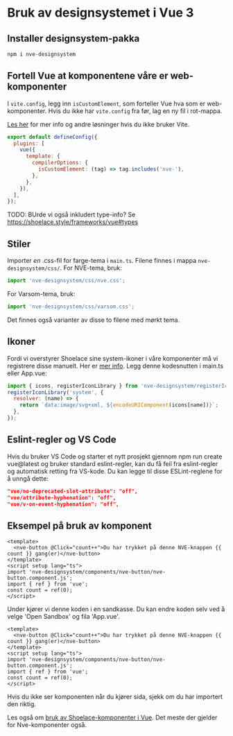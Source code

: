 <PageHeader title="For utviklere" imagePath="developer"  />

# Bruk av designsystemet i Vue 3

## Installer designsystem-pakka

```sh
npm i nve-designsystem
```

## Fortell Vue at komponentene våre er web-komponenter

I `vite.config`, legg inn `isCustomElement`, som forteller Vue hva som er web-komponenter.
Hvis du ikke har `vite.config` fra før, lag en ny fil i rot-mappa.

[Les her](https://vuejs.org/guide/extras/web-components.html) for mer info og andre løsninger hvis du ikke bruker Vite.

```js
export default defineConfig({
  plugins: [
    vue({
      template: {
        compilerOptions: {
          isCustomElement: (tag) => tag.includes('nve-'),
        },
      },
    }),
  ],
});
```

TODO: BUrde vi også inkludert type-info? Se <https://shoelace.style/frameworks/vue#types>

## Stiler

Importer <em>en</em> .css-fil for farge-tema i `main.ts`. Filene finnes i mappa `nve-designsystem/css/`.
For NVE-tema, bruk:

```js
import 'nve-designsystem/css/nve.css';
```

For Varsom-tema, bruk:

```js
import 'nve-designsystem/css/varsom.css';
```

Det finnes også varianter av disse to filene med mørkt tema.

## Ikoner

Fordi vi overstyrer Shoelace sine system-ikoner i våre komponenter må vi registrere disse manuelt.
Her er [mer info](https://shoelace.style/components/icon#icon-libraries).
Legg denne kodesnutten i main.ts eller App.vue:

```js
import { icons, registerIconLibrary } from 'nve-designsystem/registerIcons/systemLibraryCustomization.js';
registerIconLibrary('system', {
  resolver: (name) => {
    return `data:image/svg+xml, ${encodeURIComponent(icons[name])}`;
  },
});
```

## Eslint-regler og VS Code

Hvis du bruker VS Code og starter et nytt prosjekt gjennom npm run create vue@latest og bruker standard eslint-regler, kan du få feil fra eslint-regler og automatisk retting fra VS-kode. Du kan legge til disse ESLint-reglene for å unngå dette:

```json
"vue/no-deprecated-slot-attribute": "off",
"vue/attribute-hyphenation": "off",
"vue/v-on-event-hyphenation": "off",
```

## Eksempel på bruk av komponent

```vue
<template>
  <nve-button @Click="count++">Du har trykket på denne NVE-knappen {{ count }} gang(er)</nve-button>
</template>
<script setup lang="ts">
import 'nve-designsystem/components/nve-button/nve-button.component.js';
import { ref } from 'vue';
const count = ref(0);
</script>
```

Under kjører vi denne koden i en sandkasse. Du kan endre koden selv ved å velge 'Open Sandbox' og fila 'App.vue'.

<SandboxPreview>

```
<template>
  <nve-button @Click="count++">Du har trykket på denne NVE-knappen {{ count }} gang(er)</nve-button>
</template>
<script setup lang="ts">
import 'nve-designsystem/components/nve-button/nve-button.component.js';
import { ref } from 'vue';
const count = ref(0);
</script>
```

</SandboxPreview>

Hvis du ikke ser komponenten når du kjører sida, sjekk om du har importert den riktig.

Les også om [bruk av Shoelace-komponenter i Vue](https://shoelace.style/frameworks/vue). Det meste der gjelder for Nve-komponenter også.

